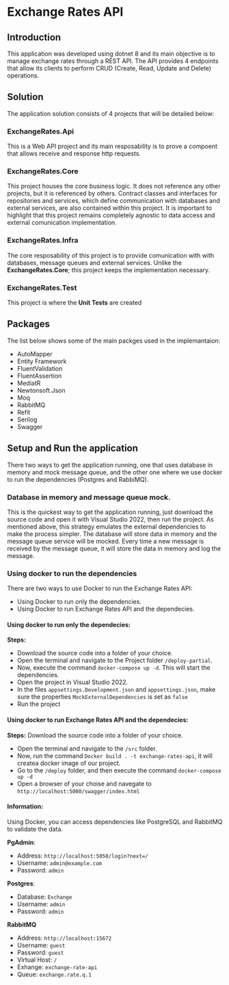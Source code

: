 # Exchange Rates API

## Introduction

This application was developed using dotnet 8 and its main objective is to manage exchange rates through a REST API.
The API provides 4 endpoints that allow its clients to perform CRUD (Create, Read, Update and Delete) operations.

## Solution

The application solution consists of 4 projects that will be detailed below:

### ExchangeRates.Api

This is a Web API project and its main resposability is to prove a compoent that allows receive and response http requests.

### ExchangeRates.Core

This project houses the core business logic. It does not reference any other projects, but it is referenced by others. Contract classes and interfaces for 
repositories and services, which define communication with databases and external services, are also contained within this project. 
It is important to highlight that this project remains completely agnostic to data access and external comunication implementation.

### ExchangeRates.Infra

The core resposability of this project is to provide comunication with with databases, message queues and external services. Unlike the **ExchangeRates.Core**;
this project keeps the implementation necessary.

### ExchangeRates.Test

This project is where the **Unit Tests** are created

## Packages

The list below shows some of the main packges used in the implemantaion:
- AutoMapper
- Entity Framework
- FluentValidation
- FluentAssertion
- MediatR
- Newtonsoft.Json
- Moq
- RabbitMQ
- Refit
- Serilog
- Swagger
## Setup and Run the application

There two ways to get the application running, one that uses database in memory and mock message queue, and the other one where we use docker to run the dependencies (Postgres and RabbiMQ).

### Database in memory and message queue mock.

This is the quickest way to get the application running, just download the source code and open it with Visual Studio 2022, then run the project. As mentioned above, this strategy emulates 
the external dependencies to make the process simpler. The database will store data in memory and the message queue service will be mocked. Every time a new message is received by the message
queue, it will store the data in memory and log the message.

### Using docker to run the dependencies

There are two ways to use Docker to run the Exchange Rates API:
- Using Docker to run only the dependencies.
- Using Docker to run Exchange Rates API and the dependecies.

#### Using docker to run only the dependecies:
**Steps:**
- Download the source code into a folder of your choice.
- Open the terminal and navigate to the Project folder `/deploy-partial`.
- Now, execute the command `docker-compose up -d`. This will start the dependencies.
- Open the project in Visual Studio 2022.
- In the files `appsettings.Development.json` and `appsettings.json`, make sure the properties `MockExternalDependencies` is set as `false`
- Run the project

#### Using docker to run Exchange Rates API and the dependecies:
**Steps:**
 Download the source code into a folder of your choice.
- Open the terminal and navigate to the  `/src` folder.
- Now, run the command `Docker build . -t exchange-rates-api`, it will createa docker image of our project.
- Go to the `/deploy` folder, and then execute the command `docker-compose up -d`
- Open a browser of your choise and navegate to `http://localhost:5000/swagger/index.html`

#### Information:
Using Docker, you can access dependencies like PostgreSQL and RabbitMQ to validate the data.

**PgAdmin**: 
- Address: `http://localhost:5050/login?next=/`
- Username: `admin@example.com`
- Password: `admin`

**Postgres**:
- Database: `Exchange`
- Username: `admin`
- Password: `admin`

**RabbitMQ**
- Address: `http://localhost:15672`
- Username: `guest`
- Password: `guest`
- Virtual Host: `/`
- Exhange: `exchange-rate-api`
- Queue: `exchange.rate.q.1`

